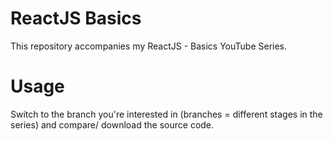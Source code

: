 # ReactJS Basics

This repository accompanies my ReactJS - Basics YouTube Series.

# Usage
Switch to the branch you're interested in (branches = different stages in the series) and compare/ download the source code.